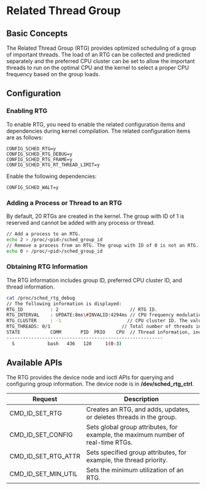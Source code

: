 # Related Thread Group


## Basic Concepts

The Related Thread Group (RTG) provides optimized scheduling of a group of important threads. The load of an RTG can be collected and predicted separately and the preferred CPU cluster can be set to allow the important threads to run on the optimal CPU and the kernel to select a proper CPU frequency based on the group loads.


## Configuration

### Enabling RTG
To enable RTG, you need to enable the related configuration items and dependencies during kernel compilation. The related configuration items are as follows:

```
CONFIG_SCHED_RTG=y
CONFIG_SCHED_RTG_DEBUG=y
CONFIG_SCHED_RTG_FRAME=y
CONFIG_SCHED_RTG_RT_THREAD_LIMIT=y
```

Enable the following dependencies:

```
CONFIG_SCHED_WALT=y
```
### Adding a Process or Thread to an RTG

By default, 20 RTGs are created in the kernel. The group with ID of 1 is reserved and cannot be added with any process or thread.

```Bash
// Add a process to an RTG.
echo 2 > /proc/<pid>/sched_group_id
// Remove a process from an RTG. The group with ID of 0 is not an RTG.
echo 0 > /proc/<pid>/sched_group_id
```
### Obtaining RTG Information

The RTG information includes group ID, preferred CPU cluster ID, and thread information.

  ```Bash
cat /proc/sched_rtg_debug
// The following information is displayed:
RTG_ID          : 2                          // RTG ID.
RTG_INTERVAL    : UPDATE:8ms\#INVALID:4294ms // CPU frequency modulation interval and valid load duration.
RTG_CLUSTER     : -1                        // CPU cluster ID. The value **-1** means that the preferred cluster is not set.
RTG_THREADS: 0/1                          // Total number of threads in the group.
STATE           COMM       PID  PRIO    CPU  // Thread information, including the status, name, PID, priority, and CPU ID.
---------------------------------------------------------
    S            bash   436   120     1(0-3)
  ```

## Available APIs

The RTG provides the device node and ioctl APIs for querying and configuring group information. The device node is in **/dev/sched_rtg_ctrl**.

| Request             | Description                 |
| ------------------- | ------------------- |
| CMD_ID_SET_RTG      | Creates an RTG, and adds, updates, or deletes threads in the group. |
| CMD_ID_SET_CONFIG   | Sets global group attributes, for example, the maximum number of real-time RTGs. |
| CMD_ID_SET_RTG_ATTR | Sets specified group attributes, for example, the thread priority. |
| CMD_ID_SET_MIN_UTIL | Sets the minimum utilization of an RTG. |
